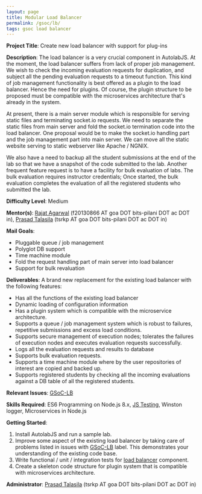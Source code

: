 ```yaml
---
layout: page
title: Modular Load Balancer
permalink: /gsoc/lb/
tags: gsoc load balancer
---
```

**Project Title**: Create new load balancer with support for plug-ins

**Description**: The load balancer is a very crucial component in AutolabJS. At the moment, the load balancer suffers from lack of proper job management. We wish to check the incoming evaluation requests for duplication, and subject all the pending evaluation requests to a timeout function. This kind of job management functionality is best offered as a plugin to the load balancer. Hence the need for plugins. Of course, the plugin structure to be proposed must be compatible with the microservices architecture that's already in the system.

At present, there is a main server module which is responsible for serving static files and terminating socket.io requests. We need to separate the static files from main server and fold the socket.io termination code into the load balancer. One proposal would be to make the socket.io handling part and the job management part into main server. We can move all the static website serving to static webserver like Apache / NGNIX.

We also have a need to backup all the student submissions at the end of the lab so that we have a snapshot of the code submitted to the lab. Another frequent feature request is to have a facility for bulk evaluation of labs. The bulk evaluation requires instructor credentials; Once started, the bulk evaluation completes the evaluation of all the registered students who submitted the lab.

**Difficulty Level**: Medium

**Mentor(s)**: [Rajat Agarwal](https://rajat503.github.io/) (f20130866 AT goa DOT bits-pilani DOT ac DOT in), [Prasad Talasila](https://github.com/prasadtalasila) (tsrkp AT goa DOT bits-pilani DOT ac DOT in)

**Mail Goals**:
* Pluggable queue / job management
* Polyglot DB support
* Time machine module
* Fold the request handling part of main server into load balancer
* Support for bulk revaluation

**Deliverables**: A brand new replacement for the existing load balancer with the following features:
* Has all the functions of the existing load balancer
* Dynamic loading of configuration information
* Has a plugin system which is compatible with the microservice architecture.
* Supports a queue / job management system which is robust to failures, repetitive submissions and excess load conditions.
* Supports secure management of execution nodes; tolerates the failures of execution nodes and executes evaluation requests successfully.
* Logs all the evaluation requests and results to database
* Supports bulk evaluation requests.
* Supports a time machine module where by the user repositories of interest are copied and backed up.
* Supports registered students by checking all the incoming evaluations against a DB table of all the registered students.

**Relevant Issues**: [GSoC-LB](https://github.com/AutolabJS/AutolabJS/labels/GSoC-LB)

**Skills Required**: ES6 Programming on Node.js 8.x, [JS Testing](https://github.com/AutolabJS/AutolabJS/wiki/Testing), Winston logger, Microservices in Node.js

**Getting Started**:
1. Install AutolabJS and run a sample lab.
1. Improve some aspect of the existing load balancer by taking care of problems listed in issues with [GSoC-LB](https://github.com/AutolabJS/AutolabJS/labels/GSoC-LB) label. This demonstrates your understanding of the existing code base.
1. Write functional / unit / integration tests for [load balancer](https://github.com/AutolabJS/AutolabJS/tree/master/load_balancer) component.
1. Create a skeleton code structure for plugin system that is compatible with microservices architecture.


**Administrator**: [Prasad Talasila](http://prasad.talasila.in) (tsrkp AT goa DOT bits-pilani DOT ac DOT in)

